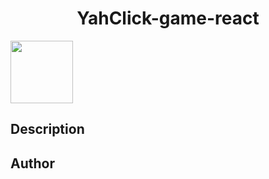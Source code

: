 <h1 align="center"> YahClick-game-react</h1> <img src='https://yah-click-game-react.vercel.app/static/media/logo.6ce24c58023cc2f8fd88fe9d219db6c6.svg' width='100px'>

## Description

## Author
